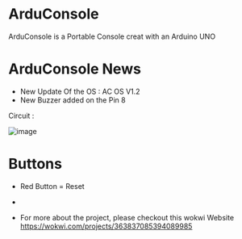 # ArduConsole
ArduConsole is a Portable Console creat with an Arduino UNO

# ArduConsole News
- New Update Of the OS : AC OS V1.2
- New Buzzer added on the Pin 8

Circuit :

![image](https://github.com/DJOPRO-STUDIO/ArduConsole/assets/128752386/23b7c6c8-20b6-4fb5-8a16-7265e6b96562)

# Buttons
- Red Button = Reset
- 


- For more about the project, please checkout this wokwi Website
  https://wokwi.com/projects/363837085394089985
